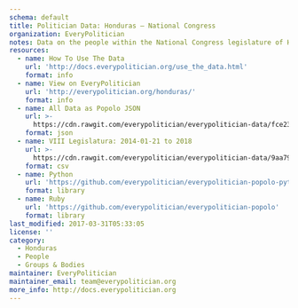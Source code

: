 ```yaml
---
schema: default
title: Politician Data: Honduras — National Congress
organization: EveryPolitician
notes: Data on the people within the National Congress legislature of Honduras.
resources:
  - name: How To Use The Data
    url: 'http://docs.everypolitician.org/use_the_data.html'
    format: info
  - name: View on EveryPolitician
    url: 'http://everypolitician.org/honduras/'
    format: info
  - name: All Data as Popolo JSON
    url: >-
      https://cdn.rawgit.com/everypolitician/everypolitician-data/fce23cf4d78ac0ed947d5a1a740d5cb8b38e33dd/data/Honduras/Congreso_Nacional/ep-popolo-v1.0.json
    format: json
  - name: VIII Legislatura: 2014-01-21 to 2018
    url: >-
      https://cdn.rawgit.com/everypolitician/everypolitician-data/9aa79b94cd47f90ea5e483c256a028843a740920/data/Honduras/Congreso_Nacional/term-8.csv
    format: csv
  - name: Python
    url: 'https://github.com/everypolitician/everypolitician-popolo-python'
    format: library
  - name: Ruby
    url: 'https://github.com/everypolitician/everypolitician-popolo'
    format: library
last_modified: 2017-03-31T05:33:05
license: ''
category:
  - Honduras
  - People
  - Groups & Bodies
maintainer: EveryPolitician
maintainer_email: team@everypolitician.org
more_info: http://docs.everypolitician.org
---
```

